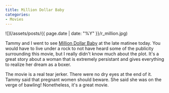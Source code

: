 ```yaml
---
title: Million Dollar Baby
categories:
- Movies
---
```


![](/assets/posts/{{ page.date | date: "%Y" }}/r_million.jpg)


Tammy and I went to see [Million Dollar Baby](http://www.imdb.com/title/tt0405159/) at the late matinee today. You would have to live under a rock to not have heard some of the publicity surrounding this movie, but I really didn't know much about the plot. It's a great story about a woman that is extremely persistant and gives everything to realize her dream as a boxer.

The movie is a real tear jerker. There were no dry eyes at the end of it. Tammy said that pregnant women should beware. She said she was on the verge of bawling! Nonetheless, it's a great movie.
